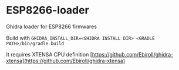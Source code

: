 # ESP8266-loader
Ghidra loader for ESP8266 firmwares

Build with `GHIDRA_INSTALL_DIR=<GHIDRA INSTALL DIR> <GRADLE PATH>/bin/gradle build`

It requires XTENSA CPU definition [https://github.com/Ebiroll/ghidra-xtensa](https://github.com/Ebiroll/ghidra-xtensa)
